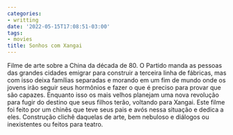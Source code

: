 ```yaml
---
categories:
- writting
date: '2022-05-15T17:08:51-03:00'
tags:
- movies
title: Sonhos com Xangai
---
```


Filme de arte sobre a China da década de 80. O Partido manda as pessoas das grandes cidades emigrar para construir a terceira linha de fábricas, mas com isso deixa famílias separadas e morando em um fim de mundo onde os jovens irão seguir seus hormônios e fazer o que é preciso para provar que são capazes. Enquanto isso os mais velhos planejam uma nova revolução para fugir do destino que seus filhos terão, voltando para Xangai. Este filme foi feito por um chinês que teve seus pais e avós nessa situação e dedica a eles. Construção clichê daquelas de arte, bem nebuloso e diálogos ou inexistentes ou feitos para teatro.